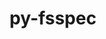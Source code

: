 ---
title: "py-fsspec"
layout: cache
categories: [package, develop-2024-02-04]
meta: {"versions": ["2023.10.0"], "compilers": ["apple-clang@=15.0.0", "gcc@=11.4.0"], "oss": ["ubuntu20.04", "ubuntu22.04", "ventura"], "platforms": ["darwin", "linux"], "targets": ["aarch64", "x86_64_v3"], "stacks": ["e4s", "ml-darwin-aarch64-mps", "ml-linux-x86_64-cpu", "ml-linux-x86_64-cuda", "ml-linux-x86_64-rocm", "root"], "num_specs": 7, "num_specs_by_stack": {"root": 7, "ml-darwin-aarch64-mps": 3, "e4s": 1, "ml-linux-x86_64-rocm": 2, "ml-linux-x86_64-cpu": 3, "ml-linux-x86_64-cuda": 3}}
spec_details: [{"hash": "yviid33pdrnt7oi7kwtngqwjdlzub4jn", "compiler": "apple-clang@=15.0.0", "versions": ["2023.10.0"], "os": "ventura", "platform": "darwin", "target": "aarch64", "variants": ["build_system=python_pip", "~http"], "stacks": ["root", "ml-darwin-aarch64-mps"], "size": "-", "tarball": "https://binaries.spack.io/develop-2024-02-04/build_cache/darwin-ventura-aarch64/apple-clang-15.0.0/py-fsspec-2023.10.0/darwin-ventura-aarch64-apple-clang-15.0.0-py-fsspec-2023.10.0-yviid33pdrnt7oi7kwtngqwjdlzub4jn.spack"}, {"hash": "jqqpqd3rl3zi4jsojisuyjlmzpdukzzd", "compiler": "apple-clang@=15.0.0", "versions": ["2023.10.0"], "os": "ventura", "platform": "darwin", "target": "aarch64", "variants": ["build_system=python_pip", "+http"], "stacks": ["root", "ml-darwin-aarch64-mps"], "size": "-", "tarball": "https://binaries.spack.io/develop-2024-02-04/build_cache/darwin-ventura-aarch64/apple-clang-15.0.0/py-fsspec-2023.10.0/darwin-ventura-aarch64-apple-clang-15.0.0-py-fsspec-2023.10.0-jqqpqd3rl3zi4jsojisuyjlmzpdukzzd.spack"}, {"hash": "qf6ostjojjepzto7mskvqtb2smd4cotr", "compiler": "apple-clang@=15.0.0", "versions": ["2023.10.0"], "os": "ventura", "platform": "darwin", "target": "aarch64", "variants": ["build_system=python_pip", "+http"], "stacks": ["root", "ml-darwin-aarch64-mps"], "size": "-", "tarball": "https://binaries.spack.io/develop-2024-02-04/build_cache/darwin-ventura-aarch64/apple-clang-15.0.0/py-fsspec-2023.10.0/darwin-ventura-aarch64-apple-clang-15.0.0-py-fsspec-2023.10.0-qf6ostjojjepzto7mskvqtb2smd4cotr.spack"}, {"hash": "kut7nnnxfitv53wreqniimcyd5vxxg2q", "compiler": "gcc@=11.4.0", "versions": ["2023.10.0"], "os": "ubuntu20.04", "platform": "linux", "target": "x86_64_v3", "variants": ["build_system=python_pip", "~http"], "stacks": ["root", "e4s"], "size": "-", "tarball": "https://binaries.spack.io/develop-2024-02-04/build_cache/linux-ubuntu20.04-x86_64_v3/gcc-11.4.0/py-fsspec-2023.10.0/linux-ubuntu20.04-x86_64_v3-gcc-11.4.0-py-fsspec-2023.10.0-kut7nnnxfitv53wreqniimcyd5vxxg2q.spack"}, {"hash": "cwc3s6cl4zmz6rnlk7xfsvd46gthz2up", "compiler": "gcc@=11.4.0", "versions": ["2023.10.0"], "os": "ubuntu22.04", "platform": "linux", "target": "x86_64_v3", "variants": ["build_system=python_pip", "~http"], "stacks": ["ml-linux-x86_64-rocm", "root", "ml-linux-x86_64-cpu", "ml-linux-x86_64-cuda"], "size": "-", "tarball": "https://binaries.spack.io/develop-2024-02-04/build_cache/linux-ubuntu22.04-x86_64_v3/gcc-11.4.0/py-fsspec-2023.10.0/linux-ubuntu22.04-x86_64_v3-gcc-11.4.0-py-fsspec-2023.10.0-cwc3s6cl4zmz6rnlk7xfsvd46gthz2up.spack"}, {"hash": "2xzmrmf3ivvkp3kibte4et4xjkaiurwp", "compiler": "gcc@=11.4.0", "versions": ["2023.10.0"], "os": "ubuntu22.04", "platform": "linux", "target": "x86_64_v3", "variants": ["build_system=python_pip", "+http"], "stacks": ["root", "ml-linux-x86_64-cpu", "ml-linux-x86_64-cuda"], "size": "-", "tarball": "https://binaries.spack.io/develop-2024-02-04/build_cache/linux-ubuntu22.04-x86_64_v3/gcc-11.4.0/py-fsspec-2023.10.0/linux-ubuntu22.04-x86_64_v3-gcc-11.4.0-py-fsspec-2023.10.0-2xzmrmf3ivvkp3kibte4et4xjkaiurwp.spack"}, {"hash": "eok6dvnplf3pjjqhndfxzxzlabg2haip", "compiler": "gcc@=11.4.0", "versions": ["2023.10.0"], "os": "ubuntu22.04", "platform": "linux", "target": "x86_64_v3", "variants": ["build_system=python_pip", "+http"], "stacks": ["ml-linux-x86_64-rocm", "root", "ml-linux-x86_64-cpu", "ml-linux-x86_64-cuda"], "size": "-", "tarball": "https://binaries.spack.io/develop-2024-02-04/build_cache/linux-ubuntu22.04-x86_64_v3/gcc-11.4.0/py-fsspec-2023.10.0/linux-ubuntu22.04-x86_64_v3-gcc-11.4.0-py-fsspec-2023.10.0-eok6dvnplf3pjjqhndfxzxzlabg2haip.spack"}]
---